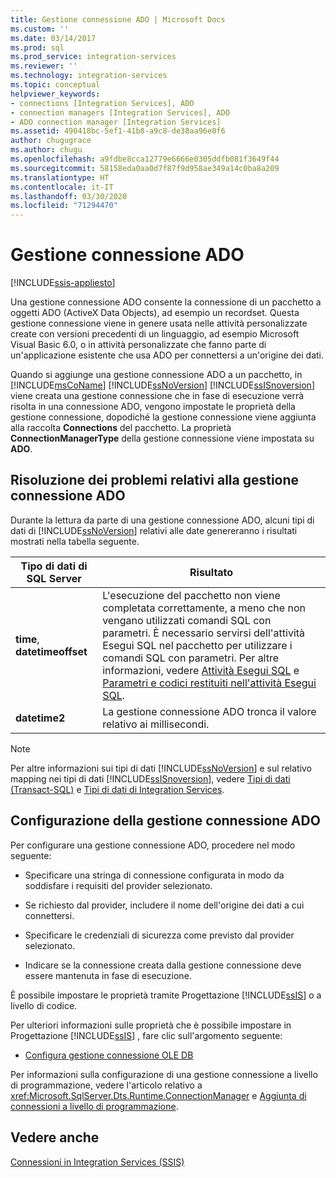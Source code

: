 ```yaml
---
title: Gestione connessione ADO | Microsoft Docs
ms.custom: ''
ms.date: 03/14/2017
ms.prod: sql
ms.prod_service: integration-services
ms.reviewer: ''
ms.technology: integration-services
ms.topic: conceptual
helpviewer_keywords:
- connections [Integration Services], ADO
- connection managers [Integration Services], ADO
- ADO connection manager [Integration Services]
ms.assetid: 490418bc-5ef1-41b8-a9c8-de38aa96e0f6
author: chugugrace
ms.author: chugu
ms.openlocfilehash: a9fdbe8cca12779e6666e0305ddfb081f3649f44
ms.sourcegitcommit: 58158eda0aa0d7f87f9d958ae349a14c0ba8a209
ms.translationtype: HT
ms.contentlocale: it-IT
ms.lasthandoff: 03/30/2020
ms.locfileid: "71294470"
---
```

# <a name="ado-connection-manager"></a>Gestione connessione ADO

[!INCLUDE[ssis-appliesto](../../includes/ssis-appliesto-ssvrpluslinux-asdb-asdw-xxx.md)]


  Una gestione connessione ADO consente la connessione di un pacchetto a oggetti ADO (ActiveX Data Objects), ad esempio un recordset. Questa gestione connessione viene in genere usata nelle attività personalizzate create con versioni precedenti di un linguaggio, ad esempio Microsoft Visual Basic 6.0, o in attività personalizzate che fanno parte di un'applicazione esistente che usa ADO per connettersi a un'origine dei dati.  
  
 Quando si aggiunge una gestione connessione ADO a un pacchetto, in [!INCLUDE[msCoName](../../includes/msconame-md.md)] [!INCLUDE[ssNoVersion](../../includes/ssnoversion-md.md)] [!INCLUDE[ssISnoversion](../../includes/ssisnoversion-md.md)] viene creata una gestione connessione che in fase di esecuzione verrà risolta in una connessione ADO, vengono impostate le proprietà della gestione connessione, dopodiché la gestione connessione viene aggiunta alla raccolta **Connections** del pacchetto. La proprietà **ConnectionManagerType** della gestione connessione viene impostata su **ADO**.  
  
## <a name="troubleshooting-the-ado-connection-manager"></a>Risoluzione dei problemi relativi alla gestione connessione ADO  
 Durante la lettura da parte di una gestione connessione ADO, alcuni tipi di dati di [!INCLUDE[ssNoVersion](../../includes/ssnoversion-md.md)] relativi alle date genereranno i risultati mostrati nella tabella seguente.  
  
|Tipo di dati di SQL Server|Risultato|  
|--------------------------|------------|  
|**time**, **datetimeoffset**|L'esecuzione del pacchetto non viene completata correttamente, a meno che non vengano utilizzati comandi SQL con parametri. È necessario servirsi dell'attività Esegui SQL nel pacchetto per utilizzare i comandi SQL con parametri. Per altre informazioni, vedere [Attività Esegui SQL](../../integration-services/control-flow/execute-sql-task.md) e [Parametri e codici restituiti nell'attività Esegui SQL](https://msdn.microsoft.com/library/a3ca65e8-65cf-4272-9a81-765a706b8663).|  
|**datetime2**|La gestione connessione ADO tronca il valore relativo ai millisecondi.|  
  
> [!NOTE]  
>  Per altre informazioni sui tipi di dati [!INCLUDE[ssNoVersion](../../includes/ssnoversion-md.md)] e sul relativo mapping nei tipi di dati [!INCLUDE[ssISnoversion](../../includes/ssisnoversion-md.md)], vedere [Tipi di dati &#40;Transact-SQL&#41;](../../t-sql/data-types/data-types-transact-sql.md) e [Tipi di dati di Integration Services](../../integration-services/data-flow/integration-services-data-types.md).  
  
## <a name="configuring-the-ado-connection-manager"></a>Configurazione della gestione connessione ADO  
 Per configurare una gestione connessione ADO, procedere nel modo seguente:  
  
-   Specificare una stringa di connessione configurata in modo da soddisfare i requisiti del provider selezionato.  
  
-   Se richiesto dal provider, includere il nome dell'origine dei dati a cui connettersi.  
  
-   Specificare le credenziali di sicurezza come previsto dal provider selezionato.  
  
-   Indicare se la connessione creata dalla gestione connessione deve essere mantenuta in fase di esecuzione.  
  
 È possibile impostare le proprietà tramite Progettazione [!INCLUDE[ssIS](../../includes/ssis-md.md)] o a livello di codice.  
  
 Per ulteriori informazioni sulle proprietà che è possibile impostare in Progettazione [!INCLUDE[ssIS](../../includes/ssis-md.md)] , fare clic sull'argomento seguente:  
  
-   [Configura gestione connessione OLE DB](../../integration-services/connection-manager/configure-ole-db-connection-manager.md)  
  
 Per informazioni sulla configurazione di una gestione connessione a livello di programmazione, vedere l'articolo relativo a <xref:Microsoft.SqlServer.Dts.Runtime.ConnectionManager> e [Aggiunta di connessioni a livello di programmazione](../../integration-services/building-packages-programmatically/adding-connections-programmatically.md).  
  
## <a name="see-also"></a>Vedere anche  
 [Connessioni in Integration Services &#40;SSIS&#41;](../../integration-services/connection-manager/integration-services-ssis-connections.md)  
  
  
